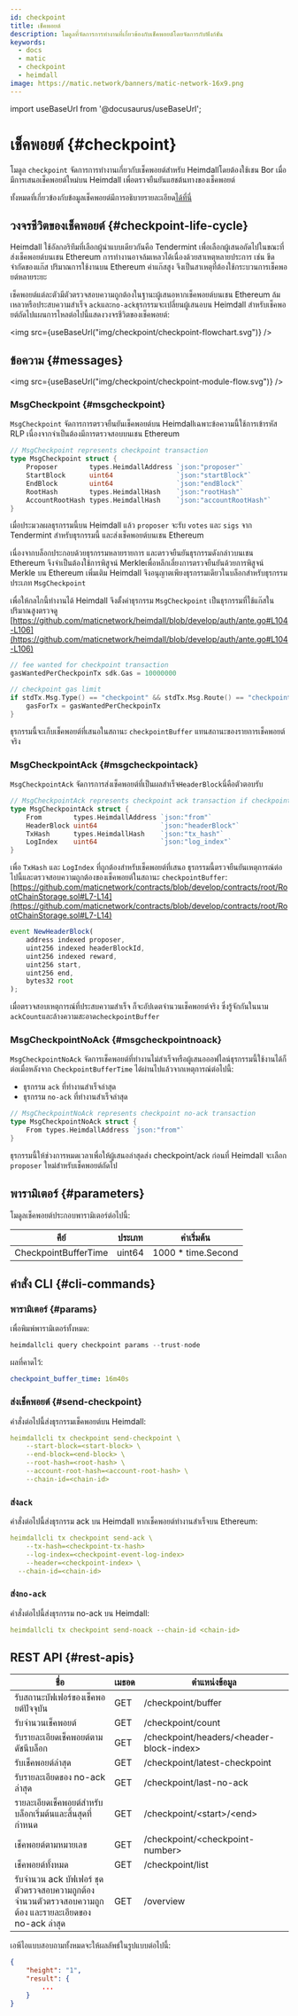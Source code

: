 ```yaml
---
id: checkpoint
title: เช็คพอยต์
description: โมดูลที่จัดการการทำงานที่เกี่ยวข้องกับเช็คพอยต์โดยจัดการกับฟังก์ชัน
keywords:
  - docs
  - matic
  - checkpoint
  - heimdall
image: https://matic.network/banners/matic-network-16x9.png
---
```


import useBaseUrl from '@docusaurus/useBaseUrl';

# เช็คพอยต์ {#checkpoint}

โมดูล `checkpoint` จัดการการทำงานเกี่ยวกับเช็คพอยต์สำหรับ Heimdallโดยต้องใช้เชน Bor เมื่อมีการเสนอเช็คพอยต์ใหม่บน Heimdall เพื่อตรวจยืนยันแฮชต้นทางของเช็คพอยต์

ทั้งหมดที่เกี่ยวข้องกับข้อมูลเช็คพอยต์มีการอธิบายรายละเอียด[ได้ที่นี่](/docs/pos/heimdall/checkpoint)

## วงจรชีวิตของเช็คพอยต์ {#checkpoint-life-cycle}

Heimdall ใช้อัลกอริทึมที่เลือกผู้นำแบบเดียวกันคือ Tendermint เพื่อเลือกผู้เสนอถัดไปในขณะที่ส่งเช็คพอยต์บนเชน Ethereum การทำงานอาจล้มเหลวได้เนื่องด้วยสาเหตุหลายประการ เช่น ขีดจำกัดของแก๊ส ปริมาณการใช้งานบน Ethereum ค่าแก๊สสูง จึงเป็นสาเหตุที่ต้องใช้กระบวนการเช็คพอยต์หลายระยะ

เช็คพอยต์แต่ละตัวมีตัวตรวจสอบความถูกต้องในฐานะผู้เสนอหากเช็คพอยต์บนเชน Ethereum ล้มเหลวหรือประสบความสำเร็จ `ack`และ`no-ack`ธุรกรรมจะเปลี่ยนผู้เสนอบน Heimdall สำหรับเช็คพอยต์ถัดไปแผนการไหลต่อไปนี้แสดงวงจรชีวิตของเช็คพอยต์:

<img src={useBaseUrl("img/checkpoint/checkpoint-flowchart.svg")} />

## ข้อความ {#messages}

<img src={useBaseUrl("img/checkpoint/checkpoint-module-flow.svg")} />

### MsgCheckpoint {#msgcheckpoint}

`MsgCheckpoint` จัดการการตรวจยืนยันเช็คพอยต์บน Heimdallเฉพาะข้อความนี้ใช้การเข้ารหัส RLP เนื่องจากจำเป็นต้องมีการตรวจสอบบนเชน Ethereum

```go
// MsgCheckpoint represents checkpoint transaction
type MsgCheckpoint struct {
	Proposer        types.HeimdallAddress `json:"proposer"`
	StartBlock      uint64                `json:"startBlock"`
	EndBlock        uint64                `json:"endBlock"`
	RootHash        types.HeimdallHash    `json:"rootHash"`
	AccountRootHash types.HeimdallHash    `json:"accountRootHash"`
}
```

เมื่อประมวลผลธุรกรรมนี้บน Heimdall แล้ว `proposer` จะรับ `votes` และ `sigs` จาก Tendermint สำหรับธุรกรรมนี้ และส่งเช็คพอยต์บนเชน Ethereum

เนื่องจากบล็อกประกอบด้วยธุรกรรมหลายรายการ และตรวจยืนยันธุรกรรมดังกล่าวบนเชน Ethereum จึงจำเป็นต้องใช้การพิสูจน์ Merkleเพื่อหลีกเลี่ยงการตรวจยืนยันด้วยการพิสูจน์ Merkle บน Ethereum เพิ่มเติม Heimdall จึงอนุญาตเพียงธุรกรรมเดียวในบล็อกสำหรับธุรกรรมประเภท `MsgCheckpoint`

เพื่อให้กลไกนี้ทำงานได้ Heimdall จึงตั้งค่าธุรกรรม `MsgCheckpoint` เป็นธุรกรรมที่ใช้แก๊สในปริมาณสูงตรวจดู [https://github.com/maticnetwork/heimdall/blob/develop/auth/ante.go#L104-L106](https://github.com/maticnetwork/heimdall/blob/develop/auth/ante.go#L104-L106)

```go
// fee wanted for checkpoint transaction
gasWantedPerCheckpoinTx sdk.Gas = 10000000

// checkpoint gas limit
if stdTx.Msg.Type() == "checkpoint" && stdTx.Msg.Route() == "checkpoint" {
	gasForTx = gasWantedPerCheckpoinTx
}
```

ธุรกรรมนี้จะเก็บเช็คพอยต์ที่เสนอในสถานะ `checkpointBuffer` แทนสถานะของรายการเช็คพอยต์จริง

### MsgCheckpointAck {#msgcheckpointack}

`MsgCheckpointAck` จัดการการส่งเช็คพอยต์ที่เป็นผลสำเร็จ`HeaderBlock`นี่คือตัวตอบรับ

```go
// MsgCheckpointAck represents checkpoint ack transaction if checkpoint is successful
type MsgCheckpointAck struct {
	From        types.HeimdallAddress `json:"from"`
	HeaderBlock uint64                `json:"headerBlock"`
	TxHash      types.HeimdallHash    `json:"tx_hash"`
	LogIndex    uint64                `json:"log_index"`
}
```

เพื่อ `TxHash` และ `LogIndex` ที่ถูกต้องสำหรับเช็คพอยต์ที่เสนอ ธุรกรรมนี้ตรวจยืนยันเหตุการณ์ต่อไปนี้และตรวจสอบความถูกต้องของเช็คพอยต์ในสถานะ `checkpointBuffer`: [https://github.com/maticnetwork/contracts/blob/develop/contracts/root/RootChainStorage.sol#L7-L14](https://github.com/maticnetwork/contracts/blob/develop/contracts/root/RootChainStorage.sol#L7-L14)

```jsx
event NewHeaderBlock(
    address indexed proposer,
    uint256 indexed headerBlockId,
    uint256 indexed reward,
    uint256 start,
    uint256 end,
    bytes32 root
);
```

เมื่อตรวจสอบเหตุการณ์ที่ประสบความสำเร็จ ก็จะอัปเดตจำนวนเช็คพอยต์จริง ซึ่งรู้จักกันในนาม `ackCount`และล้างความสะอาด`checkpointBuffer`

### MsgCheckpointNoAck {#msgcheckpointnoack}

`MsgCheckpointNoAck` จัดการเช็คพอยต์ที่ทำงานไม่สำเร็จหรือผู้เสนอออฟไลน์ธุรกรรมนี้ใช้งานได้ก็ต่อเมื่อหลังจาก `CheckpointBufferTime` ได้ผ่านไปแล้วจากเหตุการณ์ต่อไปนี้:

- ธุรกรรม `ack` ที่ทำงานสำเร็จล่าสุด
- ธุรกรรม `no-ack` ที่ทำงานสำเร็จล่าสุด

```go
// MsgCheckpointNoAck represents checkpoint no-ack transaction
type MsgCheckpointNoAck struct {
	From types.HeimdallAddress `json:"from"`
}
```

ธุรกรรมนี้ให้ช่วงการหมดเวลาเพื่อให้ผู้เสนอล่าสุดส่ง checkpoint/ack ก่อนที่ Heimdall จะเลือก `proposer` ใหม่สำหรับเช็คพอยต์ถัดไป

## พารามิเตอร์ {#parameters}

โมดูลเช็คพอยต์ประกอบพารามิเตอร์ต่อไปนี้:

| คีย์ | ประเภท | ค่าเริ่มต้น |
|----------------------|------|------------------|
| CheckpointBufferTime | uint64 | 1000 * time.Second |


## คำสั่ง CLI {#cli-commands}

### พารามิเตอร์ {#params}

เพื่อพิมพ์พารามิเตอร์ทั้งหมด:

```go
heimdallcli query checkpoint params --trust-node
```

ผลที่คาดไว้:

```yaml
checkpoint_buffer_time: 16m40s
```

### ส่งเช็คพอยต์ {#send-checkpoint}

คำสั่งต่อไปนี้ส่งธุรกรรมเช็คพอยต์บน Heimdall:

```yaml
heimdallcli tx checkpoint send-checkpoint \
	--start-block=<start-block> \
	--end-block=<end-block> \
	--root-hash=<root-hash> \
	--account-root-hash=<account-root-hash> \
	--chain-id=<chain-id>
```

### ส่ง`ack`

คำสั่งต่อไปนี้ส่งธุรกรรม ack บน Heimdall หากเช็คพอยต์ทำงานสำเร็จบน Ethereum:

```yaml
heimdallcli tx checkpoint send-ack \
	--tx-hash=<checkpoint-tx-hash>
	--log-index=<checkpoint-event-log-index>
	--header=<checkpoint-index> \
  --chain-id=<chain-id>
```

### ส่ง`no-ack`

คำสั่งต่อไปนี้ส่งธุรกรรม no-ack บน Heimdall:

```yaml
heimdallcli tx checkpoint send-noack --chain-id <chain-id>
```

## REST API {#rest-apis}

| ชื่อ | เมธอด | ตำแหน่งข้อมูล |
|----------------------|------|------------------|
| รับสถานะบัฟเฟอร์ของเช็คพอยต์ปัจจุบัน | GET | /checkpoint/buffer |
| รับจำนวนเช็คพอยต์ | GET | /checkpoint/count |
| รับรายละเอียดเช็คพอยต์ตามดัชนีบล็อก | GET | /checkpoint/headers/<header-block-index\> |
| รับเช็คพอยต์ล่าสุด | GET | /checkpoint/latest-checkpoint |
| รับรายละเอียดของ no-ack ล่าสุด | GET | /checkpoint/last-no-ack |
| รายละเอียดเช็คพอยต์สำหรับบล็อกเริ่มต้นและสิ้นสุดที่กำหนด | GET | /checkpoint/<start\>/<end\> |
| เช็คพอยต์ตามหมายเลข | GET | /checkpoint/<checkpoint-number\> |
| เช็คพอยต์ทั้งหมด | GET | /checkpoint/list |
| รับจำนวน ack บัฟเฟอร์ ชุดตัวตรวจสอบความถูกต้อง จำนวนตัวตรวจสอบความถูกต้อง และรายละเอียดของ no-ack ล่าสุด  | GET | /overview |


เอพีไอแบบสอบถามทั้งหมดจะให้ผลลัพธ์ในรูปแบบต่อไปนี้:

```json
{
	"height": "1",
	"result": {
		...	  
	}
}
```
